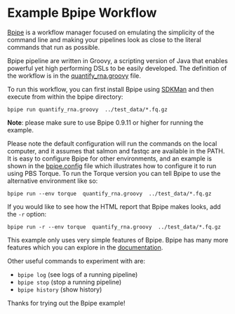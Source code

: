 # Example Bpipe Workflow

[Bpipe](http://bpipe.org) is a workflow manager focused on emulating the simplicity of 
the command line and making your pipelines look as close to the literal commands 
that run as possible.

Bpipe pipeline are written in Groovy, a scripting version of Java that enables powerful
yet high performing DSLs to be easily developed. The definition of the workflow is 
in the [quantify_rna.groovy](quantify_rna.groovy) file.

To run this workflow, you can first install Bpipe using [SDKMan](https://sdkman.io/sdks#bpipe) 
and then execute from within the bpipe directory:

```
bpipe run quantify_rna.groovy  ../test_data/*.fq.gz
```

**Note**: please make sure to use Bpipe 0.9.11 or higher for running the example.

Please note the default configuration will run the commands on the local computer, and it 
assumes that salmon and fastqc are available in the PATH. It is easy
to configure Bpipe for other environments, and an example is shown in the 
[bpipe.config](bpipe.config) file which illustrates how to configure it to run using
PBS Torque. To run the Torque version you can tell Bpipe to use the alternative environment like
so:

```
bpipe run --env torque  quantify_rna.groovy  ../test_data/*.fq.gz
```

If you would like to see how the HTML report that Bpipe makes looks, add the `-r` option:

```
bpipe run -r --env torque  quantify_rna.groovy  ../test_data/*.fq.gz
```

This example only uses very simple features of Bpipe. Bpipe has many more features
which you can explore in the [documentation](http://docs.bpipe.org).

Other useful commands to experiment with are:

- `bpipe log` (see logs of a running pipeline)
- `bpipe stop` (stop a running pipeline)
- `bpipe history` (show history)


Thanks for trying out the Bpipe example!


